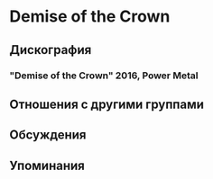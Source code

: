 # Demise of the Crown



## Дискография

### "Demise of the Crown" 2016, Power Metal




## Отношения с другими группами


## Обсуждения


## Упоминания

